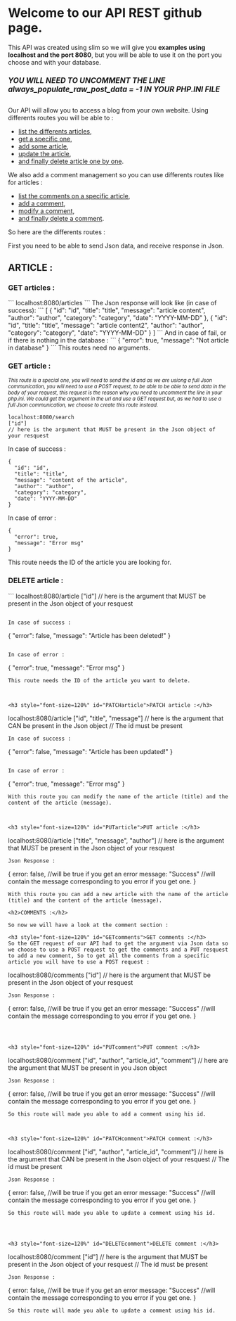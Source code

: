 <h1>Welcome to our API REST github page.</h1>

This API was created using slim so we will give you <strong>examples using localhost and the port 8080</strong>, but you will be able to use it on the port you choose and with your database.
<h5 style="font-size:120%;">YOU WILL NEED TO UNCOMMENT THE LINE always_populate_raw_post_data = -1 IN YOUR PHP.INI FILE </h5>

Our API will allow you to access a blog from your own website.
Using differents routes you will be able to :
  - <a href="#articles">list the differents articles</a>,
  - <a href="#GETarticle">get a specific one</a>,
  - <a href="#PUTarticle">add some article</a>,
  - <a href="#PATCHarticle">update the article</a>,
  - <a href="#DELETEarticle">and finally delete article one by one</a>.

We also add a comment management so you can use differents routes like for articles :
  - <a href="#GETcomments">list the comments on a specific article</a>,
  - <a href="#PUTcomment">add a comment</a>,
  - <a href="#PATCHcomment">modify a comment</a>,
  - <a href="#DELETEcomment">and finally delete a comment</a>.

So here are the differents routes :

First you need to be able to send Json data, and receive response in Json.

<h2>ARTICLE :</h2>

<h3 style="font-size=120%" id="articles">GET articles :</h3>
```
localhost:8080/articles
```
The Json response will look like (in case of success):
```
[
  {
    "id": "id",
    "title": "title",
    "message": "article content",
    "author": "author",
    "category": "category",
    "date": "YYYY-MM-DD"
  },
  {
    "id": "id",
    "title": "title",
    "message": "article content2",
    "author": "author",
    "category": "category",
    "date": "YYYY-MM-DD"
  }
]
```
And in case of fail, or if there is nothing in the database :
```
{
  "error": true,
  "message": "Not article in database"
}
```
This routes need no arguments.



<h3 style="font-size=120%" id="GETarticle">GET article :</h3>

<em style="font-size:80%;">This route is a special one, you will need to send the id and as we are usiong a full Json communication, you will need to use a POST request, to be able to be able to send data in the body of your request, this request is the reason why you need to uncomment the line in your php.ini.
We could get the argument in the url and use a GET request but, as we had to use a full Json communication, we choose to create this route instead.</em>

```
localhost:8080/search
["id"] 
// here is the argument that MUST be present in the Json object of your resquest
```

In case of success :
```
{
  "id": "id",
  "title": "title",
  "message": "content of the article",
  "author": "author",
  "category": "category",
  "date": "YYYY-MM-DD"
}
```

In case of error :
```
{
  "error": true,
  "message": "Error msg"
}
```
This route needs the ID of the article you are looking for.



<h3 style="font-size=120%" id="DELETEarticle">DELETE article :</h3>
```
localhost:8080/article
["id"]
// here is the argument that MUST be present in the Json object of your resquest

```

In case of success :
```
{
  "error": false,
  "message": "Article has been deleted!"
}
```

In case of error :
```
{
  "error": true,
  "message": "Error msg"
}
```
This route needs the ID of the article you want to delete.



<h3 style="font-size=120%" id="PATCHarticle">PATCH article :</h3>
```
localhost:8080/article
["id", "title", "message"] 
// here is the argument that CAN be present in the Json object
// The id must be present

```
In case of success :
```
{
  "error": false,
  "message": "Article has been updated!"
}
```

In case of error :
```
{
  "error": true,
  "message": "Error msg"
}
```
With this route you can modify the name of the article (title) and the content of the article (message).



<h3 style="font-size=120%" id="PUTarticle">PUT article :</h3>
```
localhost:8080/article
["title", "message", "author"] 
// here is the argument that MUST be present in the Json object of your resquest
```
Json Response :
```
  {
    error: false, //will be true if you get an error
    message: "Success" //will contain the message corresponding to you error if you get one.
  }
```
With this route you can add a new article with the name of the article (title) and the content of the article (message).

<h2>COMMENTS :</h2>

So now we will have a look at the comment section :

<h3 style="font-size=120%" id="GETcomments">GET comments :</h3>
So the GET request of our API had to get the argument via Json data so we choose to use a POST request to get the comments and a PUT resquest to add a new comment, So to get all the comments from a specific article you will have to use a POST request :
```
localhost:8080/comments
["id"] 
// here is the argument that MUST be present in the Json object of your resquest
```
Json Response :
```
  {
    error: false, //will be true if you get an error
    message: "Success" //will contain the message corresponding to you error if you get one.
  }
```



<h3 style="font-size=120%" id="PUTcomment">PUT comment :</h3>
```
localhost:8080/comment
["id", "author", "article_id", "comment"]
// here are the argument that MUST be present in you Json object
```
Json Response :
```
  {
    error: false, //will be true if you get an error
    message: "Success" //will contain the message corresponding to you error if you get one.
  }
  ```
So this route will made you able to add a comment using his id.



<h3 style="font-size=120%" id="PATCHcomment">PATCH comment :</h3>
```
localhost:8080/comment
["id", "author", "article_id", "comment"]
// here is the argument that CAN be present in the Json object of your resquest
// The id must be present
```
Json Response :
```
  {
    error: false, //will be true if you get an error
    message: "Success" //will contain the message corresponding to you error if you get one.
  }
  ```
So this route will made you able to update a comment using his id.




<h3 style="font-size=120%" id="DELETEcomment">DELETE comment :</h3>
```
localhost:8080/comment
["id"]
// here is the argument that MUST be present in the Json object of your resquest
// The id must be present
```
Json Response :
```
  {
    error: false, //will be true if you get an error
    message: "Success" //will contain the message corresponding to you error if you get one.
  }
  ```
So this route will made you able to update a comment using his id.
